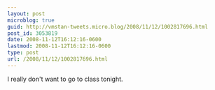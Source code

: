 ```yaml
---
layout: post
microblog: true
guid: http://vmstan-tweets.micro.blog/2008/11/12/1002817696.html
post_id: 3053819
date: 2008-11-12T16:12:16-0600
lastmod: 2008-11-12T16:12:16-0600
type: post
url: /2008/11/12/1002817696.html
---
```

I really don't want to go to class tonight.
